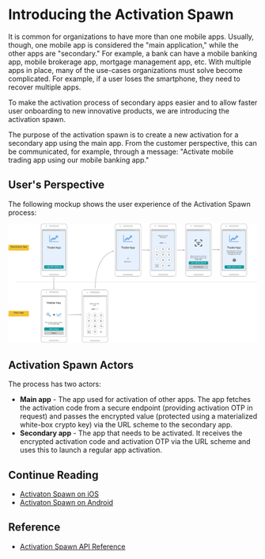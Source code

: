 # Introducing the Activation Spawn
<!-- AUTHOR joshis_tweets 2023-06-26T00:00:00Z -->
<!-- SIDEBAR _Sidebar.md sticky -->
<!-- TEMPLATE tutorial -->
<!-- COVER_IMAGE activation-spawn-cover.jpg -->

It is common for organizations to have more than one mobile apps. Usually, though, one mobile app is considered the "main application," while the other apps are "secondary." For example, a bank can have a mobile banking app, mobile brokerage app, mortgage management app, etc. With multiple apps in place, many of the use-cases organizations must solve become complicated. For example, if a user loses the smartphone, they need to recover multiple apps.

To make the activation process of secondary apps easier and to allow faster user onboarding to new innovative products, we are introducing the activation spawn.

The purpose of the activation spawn is to create a new activation for a secondary app using the main app. From the customer perspective, this can be communicated, for example, through a message: "Activate mobile trading app using our mobile banking app."

## User's Perspective

The following mockup shows the user experience of the Activation Spawn process:

![ Activation Spawn Screen Flow ](./activation-spawn.png)

## Activation Spawn Actors

The process has two actors:

- **Main app** - The app used for activation of other apps. The app fetches the activation code from a secure endpoint (providing activation OTP in request) and passes the encrypted value (protected using a materialized white-box crypto key) via the URL scheme to the secondary app.
- **Secondary app** - The app that needs to be activated. It receives the encrypted activation code and activation OTP via the URL scheme and uses this to launch a regular app activation.

## Continue Reading

- [Activaton Spawn on iOS](Activation-Spawn-on-iOS.md#)
- [Activaton Spawn on Android](Activation-Spawn-on-Android.md#)

## Reference

- [Activation Spawn API Reference](Activation-Spawn-API-Reference.md)

